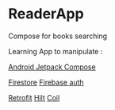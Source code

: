# ReaderApp
Compose for books searching

Learning App to manipulate :

[Android Jetpack Compose](https://developer.android.com/jetpack/compose?gclid=Cj0KCQjwr-SSBhC9ARIsANhzu16g9WjUgDDXBjAd3d93JvxrIyQbJ5NFvDCYYwZgyfU2Rn59CJrLySMaAjSwEALw_wcB&gclsrc=aw.ds)

[Firestore](https://firebase.google.com/products/firestore?gclid=Cj0KCQjwr-SSBhC9ARIsANhzu15DzvDVEF4GoyUbuKcw0VpGnl5cpabFVM-1IpA3-jp29kuBOXEWYn4aAoPnEALw_wcB&gclsrc=aw.ds)
[Firebase auth](https://firebase.google.com/products/auth?gclid=Cj0KCQjwr-SSBhC9ARIsANhzu14Bd24DtbAGm0NlL4jDyKjFbNMe7P04VFJsxVvBEz_NL9g1FAJatHkaAgVCEALw_wcB&gclsrc=aw.ds)

[Retrofit](https://square.github.io/retrofit/)
[Hilt](https://developer.android.com/training/dependency-injection/hilt-android)
[Coil](https://coil-kt.github.io/coil/compose/)
